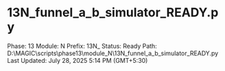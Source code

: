# 13N_funnel_a_b_simulator_READY.py

Phase: 13
Module: N
Prefix: 13N_
Status: Ready
Path: D:\MAGIC\scripts\phase13\module_N\13N_funnel_a_b_simulator_READY.py
Last Updated: July 28, 2025 5:14 PM (GMT+5:30)